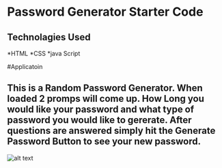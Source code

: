 # Password Generator Starter Code


## Technolagies Used
  *HTML
  *CSS
  *java Script
  
#Applicatoin
  ## This is a Random Password Generator. When loaded 2 promps will come up. How Long you would like your password and what type of password you would like to gererate. After questions are answered simply hit the Generate Password Button to see your new password.


![alt text](./friendly-parakeet/Develop/Images/screenshot.png)
  